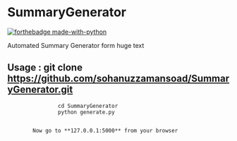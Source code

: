 
# SummaryGenerator


[![forthebadge made-with-python](http://ForTheBadge.com/images/badges/made-with-python.svg)](https://www.python.org/)


Automated Summary Generator form huge text

## Usage : git clone https://github.com/sohanuzzamansoad/SummaryGenerator.git

                    cd SummaryGenerator
                    python generate.py


            Now go to **127.0.0.1:5000** from your browser 
